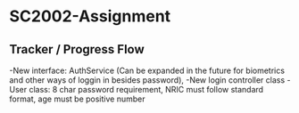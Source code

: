 # SC2002-Assignment

## Tracker / Progress Flow

-New interface: AuthService (Can be expanded in the future for biometrics and other ways of loggin in besides password),
-New login controller class
-User class: 8 char password requirement, NRIC must follow standard format, age must be positive number